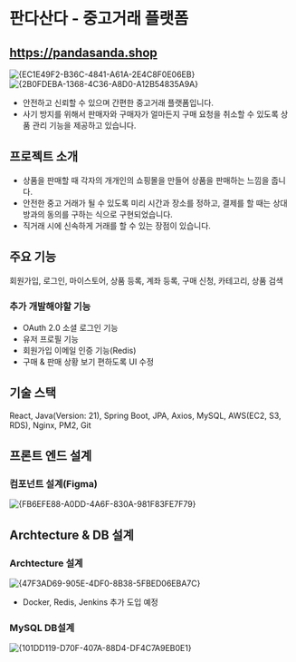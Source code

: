 # 판다산다 - 중고거래 플랫폼
## https://pandasanda.shop
![{EC1E49F2-B36C-4841-A61A-2E4C8F0E06EB}](https://github.com/user-attachments/assets/12e64cf2-4645-492f-9eca-81a86a549f44)
![{2B0FDEBA-1368-4C36-A8D0-A12B54835A9A}](https://github.com/user-attachments/assets/6fe4d483-b0f6-4813-9686-ad67f19ae0a0)

- 안전하고 신뢰할 수 있으며 간편한 중고거래 플랫폼입니다.
- 사기 방지를 위해서 판매자와 구매자가 얼마든지 구매 요청을 취소할 수 있도록 상품 관리 기능을 제공하고 있습니다.

## 프로젝트 소개
- 상품을 판매할 때 각자의 개개인의 쇼핑몰을 만들어 상품을 판매하는 느낌을 줍니다.
- 안전한 중고 거래가 될 수 있도록 미리 시간과 장소를 정하고, 결제를 할 때는 상대방과의 동의를 구하는 식으로 구현되었습니다.
- 직거래 시에 신속하게 거래를 할 수 있는 장점이 있습니다.
## 주요 기능 ##
회원가입, 로그인, 마이스토어, 상품 등록, 계좌 등록, 구매 신청, 카테고리, 상품 검색

### 추가 개발해야할 기능
- OAuth 2.0 소셜 로그인 기능
- 유저 프로필 기능
- 회원가입 이메일 인증 기능(Redis)
- 구매 & 판매 상황 보기 편하도록 UI 수정

## 기술 스택

React, Java(Version: 21), Spring Boot, JPA, Axios, MySQL, AWS(EC2, S3, RDS), Nginx, PM2, Git

## 프론트 엔드 설계
### 컴포넌트 설계(Figma)
![{FB6EFE88-A0DD-4A6F-830A-981F83FE7F79}](https://github.com/user-attachments/assets/294c884d-4434-4d0c-992c-e1b9b7a92156)


## Archtecture & DB 설계
### Archtecture 설계
![{47F3AD69-905E-4DF0-8B38-5FBED06EBA7C}](https://github.com/user-attachments/assets/552de45c-b327-47bc-84b5-ab5dbfc58cfe)
- Docker, Redis, Jenkins 추가 도입 예정

### MySQL DB설계
![{101DD119-D70F-407A-88D4-DF4C7A9EB0E1}](https://github.com/user-attachments/assets/2c778869-9c5c-4202-a1ae-26683c296f79)


